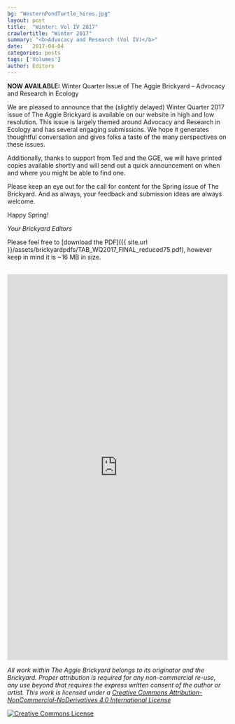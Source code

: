 ```yaml
---
bg: "WesternPondTurtle_hires.jpg"
layout: post
title:  "Winter: Vol IV 2017"
crawlertitle: "Winter 2017"
summary: "<b>Advocacy and Research (Vol IV)</b>"
date:   2017-04-04
categories: posts
tags: ['Volumes']
author: Editors
---
```


**NOW AVAILABLE:** Winter Quarter Issue of The Aggie Brickyard – Advocacy and Research in Ecology

We are pleased to announce that the (slightly delayed) Winter Quarter 2017 issue of The Aggie Brickyard is available on our website in high and low resolution. This issue is largely themed around Advocacy and Research in Ecology and has several engaging submissions. We hope it generates thoughtful conversation and gives folks a taste of the many perspectives on these issues.

Additionally, thanks to support from Ted and the GGE, we will have printed copies available shortly and will send out a quick announcement on when and where you might be able to find one.

Please keep an eye out for the call for content for the Spring issue of The Brickyard. And as always, your feedback and submission ideas are always welcome.

Happy Spring!

*Your Brickyard Editors*

Please feel free to [download the PDF]({{ site.url }}/assets/brickyardpdfs/TAB_WQ2017_FINAL_reduced75.pdf), however keep in mind it is ~16 MB in size.

<br>

<iframe
src="https://ucdavis.box.com/s/qifig7ey8944bfy3z1v3ro2ta515s4hn" style="width:100%; height:880px; border: none;" scrolling="no"></iframe>

*All work within The Aggie Brickyard belongs to its originator and the Brickyard. Proper attribution is required for any non-commercial re-use, any use beyond that requires the express written consent of the author or artist. This <span xmlns:dct="http://purl.org/dc/terms/" href="http://purl.org/dc/dcmitype/Text" rel="dct:type">work</span> is licensed under a <a rel="license" href="http://creativecommons.org/licenses/by-nc-nd/4.0/">Creative Commons Attribution-NonCommercial-NoDerivatives 4.0 International License</a>*

<a rel="license" href="http://creativecommons.org/licenses/by-nc-nd/4.0/"><img alt="Creative Commons License" style="border-width:0" src="https://i.creativecommons.org/l/by-nc-nd/4.0/88x31.png" /></a><br />
